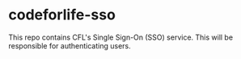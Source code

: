# codeforlife-sso

This repo contains CFL's Single Sign-On (SSO) service. This will be responsible for authenticating users.

